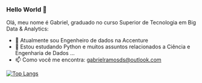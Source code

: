 ### Hello World 👋

Olá, meu nome é Gabriel, graduado no curso Superior de Tecnologia em Big Data & Analytics:

- 🔭 Atualmente sou Engenheiro de dados na Accenture
- 🌱 Estou estudando Python e muitos assuntos relacionados a Ciência e Engenharia de Dados ...
- 📫 Como você me encontra: gabrielramosds@outlook.com 

[![Top Langs](https://github-readme-stats.vercel.app/api/top-langs/?username=Gabriel-Rds&langs_count=10)](https://github.com/anuraghazra/github-readme-stats)
